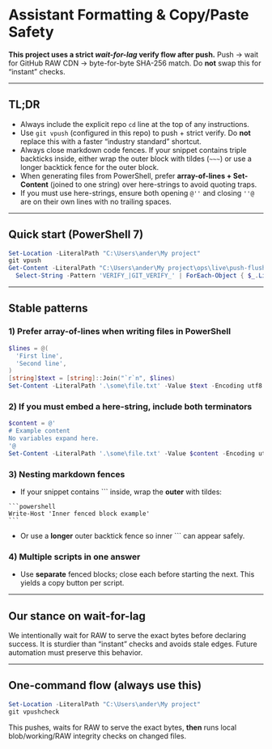 # Assistant Formatting & Copy/Paste Safety

**This project uses a strict *wait-for-lag* verify flow after push.**
Push → wait for GitHub RAW CDN → byte-for-byte SHA-256 match. Do **not** swap this for “instant” checks.

---
## TL;DR
- Always include the explicit repo `cd` line at the top of any instructions.
- Use `git vpush` (configured in this repo) to push + strict verify. Do **not** replace this with a faster “industry standard” shortcut.
- Always close markdown code fences. If your snippet contains triple backticks inside, either wrap the outer block with tildes (`~~~`) or use a longer backtick fence for the outer block.
- When generating files from PowerShell, prefer **array-of-lines + Set-Content** (joined to one string) over here-strings to avoid quoting traps.
- If you must use here-strings, ensure both opening `@''` and closing `''@` are on their own lines with no trailing spaces.

---
## Quick start (PowerShell 7)
```powershell
Set-Location -LiteralPath "C:\Users\ander\My project"
git vpush
Get-Content -LiteralPath "C:\Users\ander\My project\ops\live\push-flush.log" -Tail 200 |
  Select-String -Pattern 'VERIFY_|GIT_VERIFY_' | ForEach-Object { $_.Line }
```

---
## Stable patterns

### 1) Prefer array-of-lines when writing files in PowerShell
```powershell
$lines = @(
  'First line',
  'Second line',
)
[string]$text = [string]::Join("`r`n", $lines)
Set-Content -LiteralPath '.\some\file.txt' -Value $text -Encoding utf8
```

### 2) If you must embed a here-string, include both terminators
```powershell
$content = @'
# Example content
No variables expand here.
'@
Set-Content -LiteralPath '.\some\file.txt' -Value $content -Encoding utf8
```

### 3) Nesting markdown fences
- If your snippet contains ``` inside, wrap the **outer** with tildes:
~~~
```powershell
Write-Host 'Inner fenced block example'
```
~~~
- Or use a **longer** outer backtick fence so inner ``` can appear safely.

### 4) Multiple scripts in one answer
- Use **separate** fenced blocks; close each before starting the next. This yields a copy button per script.

---
## Our stance on wait-for-lag
We intentionally wait for RAW to serve the exact bytes before declaring success. It is sturdier than “instant” checks and avoids stale edges. Future automation must preserve this behavior.

---
## One-command flow (always use this)
```powershell
Set-Location -LiteralPath "C:\Users\ander\My project"
git vpushcheck
```
This pushes, waits for RAW to serve the exact bytes, **then** runs local blob/working/RAW integrity checks on changed files.
